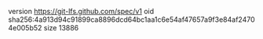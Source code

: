 version https://git-lfs.github.com/spec/v1
oid sha256:4a913d94c91899ca8896dcd64bc1aa1c6e54af47657a9f3e84af24704e005b52
size 13886
